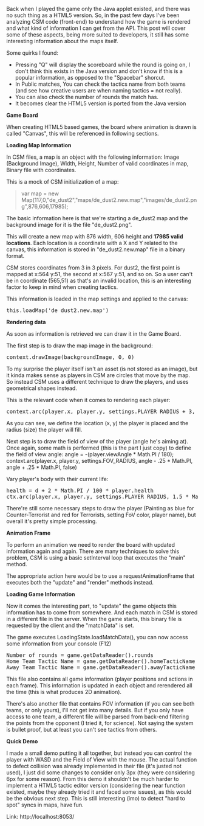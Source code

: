 Back when I played the game only the Java applet existed, and there was no such thing as a HTML5 version. So, in the past few days I've been analyzing CSM code (front-end) to understand how the game is rendered and what kind of information I can get from the API. This post will cover some of these aspects, being more suited to developers, it still has some interesting information about the maps itself.

Some quirks I found:
* Pressing "Q" will display the scoreboard while the round is going on, I don't think this exists in the Java version and don't know if this is a popular information, as opposed to the "Spacebar" shorcut.
* In Public matches, You can check the tactics name from both teams (and see how creative users are when naming tactics = not really).
* You can also check the number of rounds the match has.
* It becomes clear the HTML5 version is ported from the Java version



**Game Board**

When creating HTML5 based games, the board where animation is drawn is called "Canvas", this will be referenced in following sections.


**Loading Map Information**

In CSM files, a map is an object with the following information: Image (Background Image), Width, Height, Number of valid coordinates in map, Binary file with coordinates.

This is a mock of CSM initialization of a map:
>var map = new Map(117,0,"de_dust2","maps/de_dust2.new.map","images/de_dust2.png",876,606,17985);

The basic information here is that we're starting a de_dust2 map and the background image for it is the file "de_dust2.png".

This will create a new map with 876 width, 606 height and **17985 valid locations**.
Each location is a coordinate with a X and Y related to the canvas, this information is stored in "de_dust2.new.map" file in a binary format.

CSM stores coordinates from 3 in 3 pixels. For dust2, the first point is mapped at x:564 y:51, the second at x:567 y:51, and so on. So a user can't be in coordinate (565,51) as that's an invalid location, this is an interesting factor to keep in mind when creating tactics.

This information is loaded in the map settings and applied to the canvas:
<pre>this.loadMap('de_dust2.new.map')</pre>


**Rendering data**

As soon as information is retrieved we can draw it in the Game Board.

The first step is to draw the map image in the background:
<pre>context.drawImage(backgroundImage, 0, 0)</pre>


To my surprise the player itself isn't an asset (is not stored as an image), but it kinda makes sense as players in CSM are circles that move by the map. So instead CSM uses a different technique to draw the players, and uses geometrical shapes instead.

This is the relevant code when it comes to rendering each player:
<pre>context.arc(player.x, player.y, settings.PLAYER_RADIUS + 3, 2 * Math.PI, 0, false)</pre>

As you can see, we define the location (x, y) the player is placed and the radius (size) the player will fill.

Next step is to draw the field of view of the player (angle he's aiming at). Once again, some math is performed (this is the part I just copy) to define the field of view angle:
angle = -(player.viewAngle * Math.PI / 180);
context.arc(player.x, player.y, settings.FOV_RADIUS, angle - .25 * Math.PI, angle + .25 * Math.PI, false)

Vary player's body with their current life:
<pre>health = d + 2 * Math.PI / 100 * player.health
ctx.arc(player.x, player.y, settings.PLAYER_RADIUS, 1.5 * Math.PI, health, false)</pre>

There're still some necessary steps to draw the player (Painting as blue for Counter-Terrorist and red for Terrorists, setting FoV color, player name), but overall it's pretty simple processing.


**Animation Frame**

To perform an animation we need to render the board with updated information again and again. There are many techniques to solve this problem, CSM is using a basic setInterval loop that executes the "main" method.

The appropriate action here would be to use a requestAnimationFrame that executes both the "update" and "render" methods instead.


**Loading Game Information**

Now it comes the interesting part, to "update" the game objects this information has to come from somewhere. And each match in CSM is stored in a different file in the server.
When the game starts, this binary file is requested by the client and the "matchData" is set.

The game executes LoadingState.loadMatchData(), you can now access some information from your console (F12)
<pre>Number of rounds = game.getDataReader().rounds
Home Team Tactic Name = game.getDataReader().homeTacticName
Away Team Tactic Name = game.getDataReader().awayTacticName</pre>

This file also contains all game information (player positions and actions in each frame). This information is updated in each object and rerendered all the time (this is what produces 2D animation).

There's also another file that contains FOV information (if you can see both teams, or only yours), I'll not get into many details. But if you only have access to one team, a different file will be parsed from back-end filtering the points from the opponent (I tried it, for science). Not saying the system is bullet proof, but at least you can't see tactics from others.


**Quick Demo**

I made a small demo putting it all together, but instead you can control the player with WASD and the Field of View with the mouse. The actual function to defect collision was already implemented in their file (it's justed not used), I just did some changes to consider only 3px (they were considering 6px for some reason). 
From this demo it shouldn't be much harder to implement a HTML5 tactic editor version (considering the near function existed, maybe they already tried it and faced some issues), as this would be the obvious next step.
This is still interesting (imo) to detect "hard to spot" syncs in maps, have fun.

Link: http://localhost:8053/